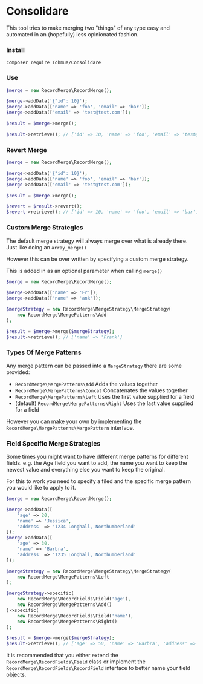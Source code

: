 # Consolidare
This tool tries to make merging two "things" of any type easy and automated in an (hopefully) less opinionated fashion.

### Install
`composer require Tohmua/Consolidare`

### Use
```PHP
$merge = new RecordMerge\RecordMerge();

$merge->addData('{"id": 10}');
$merge->addData(['name' => 'foo', 'email' => 'bar']);
$merge->addData(['email' => 'test@test.com']);

$result = $merge->merge();

$result->retrieve(); // ['id' => 10, 'name' => 'foo', 'email' => 'test@test.com']
```

### Revert Merge
```PHP
$merge = new RecordMerge\RecordMerge();

$merge->addData('{"id": 10}');
$merge->addData(['name' => 'foo', 'email' => 'bar']);
$merge->addData(['email' => 'test@test.com']);

$result = $merge->merge();

$revert = $result->revert();
$revert->retrieve(); // ['id' => 10, 'name' => 'foo', 'email' => 'bar']
```

### Custom Merge Strategies
The default merge strategy will always merge over what is already there. Just like doing an `array_merge()`

However this can be over written by specifying a custom merge strategy.

This is added in as an optional parameter when calling `merge()`

```PHP
$merge = new RecordMerge\RecordMerge();

$merge->addData(['name' => 'Fr']);
$merge->addData(['name' => 'ank']);

$mergeStrategy = new RecordMerge\MergeStrategy\MergeStrategy(
    new RecordMerge\MergePatterns\Add
);

$result = $merge->merge($mergeStrategy);
$result->retrieve(); // ['name' => 'Frank']
```

### Types Of Merge Patterns
Any merge pattern can be passed into a `MergeStrategy` there are some provided:

- `RecordMerge\MergePatterns\Add` Adds the values together
- `RecordMerge\MergePatterns\Concat` Concatenates the values together
- `RecordMerge\MergePatterns\Left` Uses the first value supplied for a field
- (default) `RecordMerge\MergePatterns\Right` Uses the last value supplied for a field

However you can make your own by implementing the `RecordMerge\MergePatterns\MergePattern` interface.

### Field Specific Merge Strategies
Some times you might want to have different merge patterns for different fields. e.g. the Age field you want to add, the name you want to keep the newest value and everything else you want to keep the original.

For this to work you need to specify a filed and the specific merge pattern you would like to apply to it.

```PHP
$merge = new RecordMerge\RecordMerge();

$merge->addData([
    'age' => 20,
    'name' => 'Jessica',
    'address' => '1234 Longhall, Northumberland'
]);
$merge->addData([
    'age' => 30,
    'name' => 'Barbra',
    'address' => '1235 Longhall, Northumberland'
]);

$mergeStrategy = new RecordMerge\MergeStrategy\MergeStrategy(
    new RecordMerge\MergePatterns\Left
);

$mergeStrategy->specific(
    new RecordMerge\RecordFields\Field('age'),
    new RecordMerge\MergePatterns\Add()
)->specific(
    new RecordMerge\RecordFields\Field('name'),
    new RecordMerge\MergePatterns\Right()
);

$result = $merge->merge($mergeStrategy);
$result->retrieve(); // ['age' => 50, 'name' => 'Barbra', 'address' => '1234 Longhall, Northumberland']
```

It is recommended that you either extend the `RecordMerge\RecordFields\Field` class or implement the `RecordMerge\RecordFields\RecordField` interface to better name your field objects.
